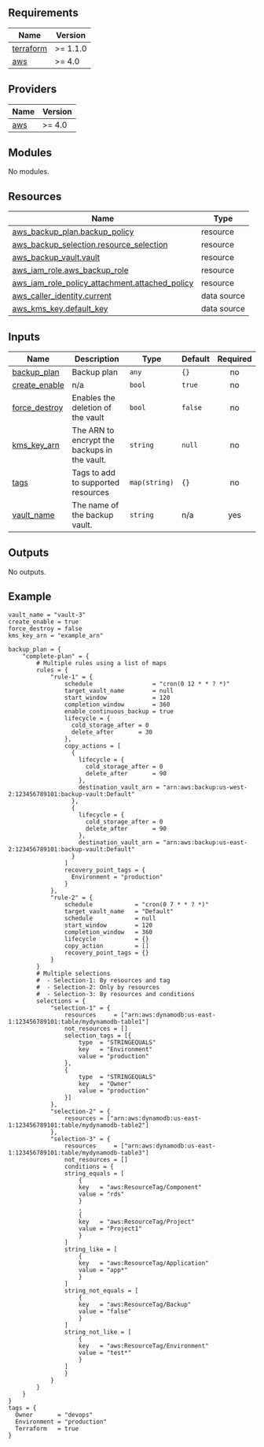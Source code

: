 ## Requirements

| Name | Version |
|------|---------|
| <a name="requirement_terraform"></a> [terraform](#requirement\_terraform) | >= 1.1.0 |
| <a name="requirement_aws"></a> [aws](#requirement\_aws) | >= 4.0 |

## Providers

| Name | Version |
|------|---------|
| <a name="provider_aws"></a> [aws](#provider\_aws) | >= 4.0 |

## Modules

No modules.

## Resources

| Name | Type |
|------|------|
| [aws_backup_plan.backup_policy](https://registry.terraform.io/providers/hashicorp/aws/latest/docs/resources/backup_plan) | resource |
| [aws_backup_selection.resource_selection](https://registry.terraform.io/providers/hashicorp/aws/latest/docs/resources/backup_selection) | resource |
| [aws_backup_vault.vault](https://registry.terraform.io/providers/hashicorp/aws/latest/docs/resources/backup_vault) | resource |
| [aws_iam_role.aws_backup_role](https://registry.terraform.io/providers/hashicorp/aws/latest/docs/resources/iam_role) | resource |
| [aws_iam_role_policy_attachment.attached_policy](https://registry.terraform.io/providers/hashicorp/aws/latest/docs/resources/iam_role_policy_attachment) | resource |
| [aws_caller_identity.current](https://registry.terraform.io/providers/hashicorp/aws/latest/docs/data-sources/caller_identity) | data source |
| [aws_kms_key.default_key](https://registry.terraform.io/providers/hashicorp/aws/latest/docs/data-sources/kms_key) | data source |

## Inputs

| Name | Description | Type | Default | Required |
|------|-------------|------|---------|:--------:|
| <a name="input_backup_plan"></a> [backup\_plan](#input\_backup\_plan) | Backup plan | `any` | `{}` | no |
| <a name="input_create_enable"></a> [create\_enable](#input\_create\_enable) | n/a | `bool` | `true` | no |
| <a name="input_force_destroy"></a> [force\_destroy](#input\_force\_destroy) | Enables the deletion of the vault | `bool` | `false` | no |
| <a name="input_kms_key_arn"></a> [kms\_key\_arn](#input\_kms\_key\_arn) | The ARN to encrypt the backups in the vault. | `string` | `null` | no |
| <a name="input_tags"></a> [tags](#input\_tags) | Tags to add to supported resources | `map(string)` | `{}` | no |
| <a name="input_vault_name"></a> [vault\_name](#input\_vault\_name) | The name of the backup vault. | `string` | n/a | yes |

## Outputs

No outputs.

## Example
```
vault_name = "vault-3"
create_enable = true
force_destroy = false
kms_key_arn = "example_arn"

backup_plan = {
    "complete-plan" = {
        # Multiple rules using a list of maps
        rules = {
            "rule-1" = {
                schedule                 = "cron(0 12 * * ? *)"
                target_vault_name        = null
                start_window             = 120
                completion_window        = 360
                enable_continuous_backup = true
                lifecycle = {
                  cold_storage_after = 0
                  delete_after       = 30
                },
                copy_actions = [
                  {
                    lifecycle = {
                      cold_storage_after = 0
                      delete_after       = 90
                    },
                    destination_vault_arn = "arn:aws:backup:us-west-2:123456789101:backup-vault:Default"
                  },
                  {
                    lifecycle = {
                      cold_storage_after = 0
                      delete_after       = 90
                    },
                    destination_vault_arn = "arn:aws:backup:us-east-2:123456789101:backup-vault:Default"
                  }
                ]    
                recovery_point_tags = {
                  Environment = "production"
                }
            },
            "rule-2" = {
                schedule            = "cron(0 7 * * ? *)"
                target_vault_name   = "Default"
                schedule            = null
                start_window        = 120
                completion_window   = 360
                lifecycle           = {}
                copy_action         = []
                recovery_point_tags = {}
            }
        }
        # Multiple selections
        #  - Selection-1: By resources and tag
        #  - Selection-2: Only by resources
        #  - Selection-3: By resources and conditions
        selections = {
            "selection-1" = {
                resources     = ["arn:aws:dynamodb:us-east-1:123456789101:table/mydynamodb-table1"]
                not_resources = []
                selection_tags = [{
                    type  = "STRINGEQUALS"
                    key   = "Environment"
                    value = "production"
                },
                {
                    type  = "STRINGEQUALS"
                    key   = "Owner"
                    value = "production"
                }]
            },
            "selection-2" = {
                resources = ["arn:aws:dynamodb:us-east-1:123456789101:table/mydynamodb-table2"]
            },
            "selection-3" = {
                resources     = ["arn:aws:dynamodb:us-east-1:123456789101:table/mydynamodb-table3"]
                not_resources = []
                conditions = {
                string_equals = [
                    {
                    key   = "aws:ResourceTag/Component"
                    value = "rds"
                    }
                    ,
                    {
                    key   = "aws:ResourceTag/Project"
                    value = "Project1"
                    }
                ]
                string_like = [
                    {
                    key   = "aws:ResourceTag/Application"
                    value = "app*"
                    }
                ]
                string_not_equals = [
                    {
                    key   = "aws:ResourceTag/Backup"
                    value = "false"
                    }
                ]
                string_not_like = [
                    {
                    key   = "aws:ResourceTag/Environment"
                    value = "test*"
                    }
                ]
                }
            }
        }
    }
}
tags = {
  Owner       = "devops"
  Environment = "production"
  Terraform   = true
}
```